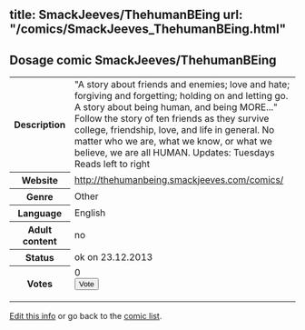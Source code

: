 title: SmackJeeves/ThehumanBEing
url: "/comics/SmackJeeves_ThehumanBEing.html"
---
Dosage comic SmackJeeves/ThehumanBEing
-----------------------------------------

<p id="msg"></p>
<script type="text/javascript">
if (window.location.search === '?edit_info_mail=sent_ok') {
  var elem = document.getElementById("msg");
  elem.innerHTML = 'Edited information sucessfully sent for review, which is usually done daily. Thanks!';
  elem.className = 'ok';
}
</script>
<table class="comicinfo">
<tr>
<th>Description</th><td>&quot;A story about friends and enemies; love and hate; forgiving and forgetting; holding on and letting go. A story about being human, and being MORE...&quot; Follow the story of ten friends as they survive college, friendship, love, and life in general. No matter who we are, what we know, or what we believe, we are all HUMAN. Updates: Tuesdays Reads left to right</td>
</tr>
<tr>
<th>Website</th><td><a href="http://thehumanbeing.smackjeeves.com/comics/">http://thehumanbeing.smackjeeves.com/comics/</a></td>
</tr>
<tr>
<th>Genre</th><td>Other</td>
</tr>
<tr>
<th>Language</th><td>English</td>
</tr>
<tr>
<th>Adult content</th><td>no</td>
</tr>
<tr>
<th>Status</th><td>ok on 23.12.2013</td>
</tr>
<tr>
<th>Votes</th><td>0
<form action="http://gaecounter.appspot.com/count/" method="POST">
<input name="name" type="hidden" value="SmackJeeves_ThehumanBEing"/>
<input name="uid" type="hidden" id="voteuid" value=""/>
<input type="submit" value="Vote"/>
</form>
</td>
</tr>
</table>
<script type="text/javascript">
var ua = navigator.userAgent;
document.getElementById("voteuid").value = ua.replace(/[^a-zA-Z0-9\._:]/g , "_");;
</script>

[Edit this info](SmackJeeves_ThehumanBEing_edit.html) or go back to the [comic list](../comic-index.html).
